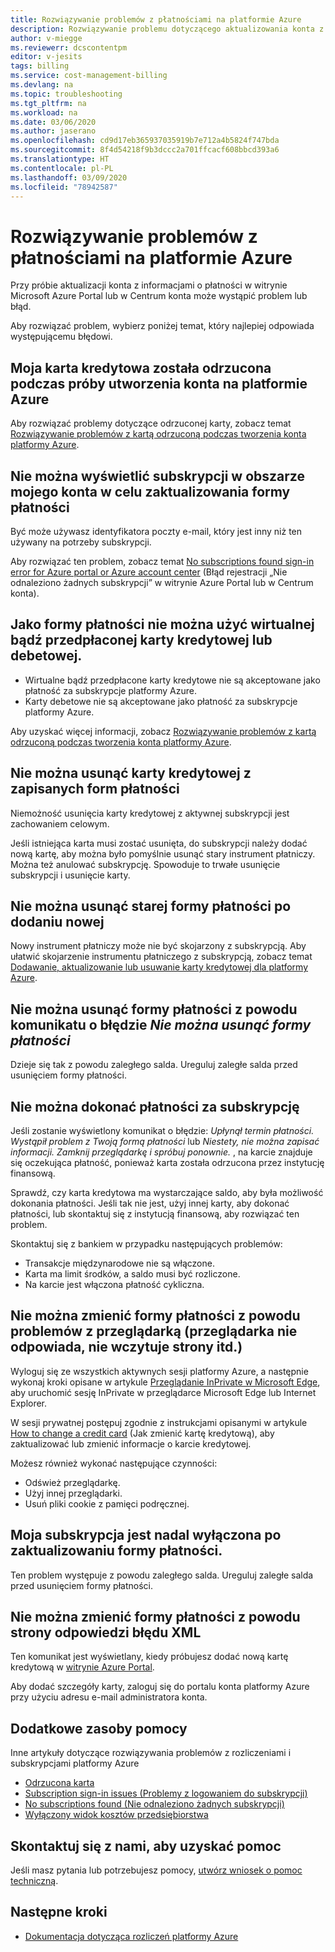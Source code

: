 ```yaml
---
title: Rozwiązywanie problemów z płatnościami na platformie Azure
description: Rozwiązywanie problemu dotyczącego aktualizowania konta z informacjami o płatności w witrynie Microsoft Azure Portal lub w Centrum konta.
author: v-miegge
ms.reviewerr: dcscontentpm
editor: v-jesits
tags: billing
ms.service: cost-management-billing
ms.devlang: na
ms.topic: troubleshooting
ms.tgt_pltfrm: na
ms.workload: na
ms.date: 03/06/2020
ms.author: jaserano
ms.openlocfilehash: cd9d17eb365937035919b7e712a4b5824f747bda
ms.sourcegitcommit: 8f4d54218f9b3dccc2a701ffcacf608bbcd393a6
ms.translationtype: HT
ms.contentlocale: pl-PL
ms.lasthandoff: 03/09/2020
ms.locfileid: "78942587"
---
```

# <a name="troubleshoot-azure-payment-issues"></a>Rozwiązywanie problemów z płatnościami na platformie Azure

Przy próbie aktualizacji konta z informacjami o płatności w witrynie Microsoft Azure Portal lub w Centrum konta może wystąpić problem lub błąd.

Aby rozwiązać problem, wybierz poniżej temat, który najlepiej odpowiada występującemu błędowi.

## <a name="my-credit-card-was-declined-when-i-tried-to-sign-up-for-azure"></a>Moja karta kredytowa została odrzucona podczas próby utworzenia konta na platformie Azure

Aby rozwiązać problemy dotyczące odrzuconej karty, zobacz temat [Rozwiązywanie problemów z kartą odrzuconą podczas tworzenia konta platformy Azure](troubleshoot-declined-card.md).

## <a name="unable-to-see-subscriptions-under-my-account-to-update-the-payment-method"></a>Nie można wyświetlić subskrypcji w obszarze mojego konta w celu zaktualizowania formy płatności

Być może używasz identyfikatora poczty e-mail, który jest inny niż ten używany na potrzeby subskrypcji.

Aby rozwiązać ten problem, zobacz temat [No subscriptions found sign-in error for Azure portal or Azure account center](no-subscriptions-found.md) (Błąd rejestracji „Nie odnaleziono żadnych subskrypcji” w witrynie Azure Portal lub w Centrum konta).

## <a name="unable-to-use-a-virtual-or-prepaid-credit-or-debit-card-as-a-payment-method"></a>Jako formy płatności nie można użyć wirtualnej bądź przedpłaconej karty kredytowej lub debetowej.

*   Wirtualne bądź przedpłacone karty kredytowe nie są akceptowane jako płatność za subskrypcje platformy Azure.
*   Karty debetowe nie są akceptowane jako płatność za subskrypcje platformy Azure.

Aby uzyskać więcej informacji, zobacz [Rozwiązywanie problemów z kartą odrzuconą podczas tworzenia konta platformy Azure](troubleshoot-declined-card.md).

## <a name="unable-to-remove-a-credit-card-from-a-saved-billing-payment-method"></a>Nie można usunąć karty kredytowej z zapisanych form płatności

Niemożność usunięcia karty kredytowej z aktywnej subskrypcji jest zachowaniem celowym.

Jeśli istniejąca karta musi zostać usunięta, do subskrypcji należy dodać nową kartę, aby można było pomyślnie usunąć stary instrument płatniczy. Można też anulować subskrypcję. Spowoduje to trwałe usunięcie subskrypcji i usunięcie karty.

## <a name="unable-to-delete-an-old-payment-method-after-adding-a-new-payment-method"></a>Nie można usunąć starej formy płatności po dodaniu nowej

Nowy instrument płatniczy może nie być skojarzony z subskrypcją. Aby ułatwić skojarzenie instrumentu płatniczego z subskrypcją, zobacz temat [Dodawanie, aktualizowanie lub usuwanie karty kredytowej dla platformy Azure](change-credit-card.md).

## <a name="unable-to-delete-a-payment-method-because-of-cannot-delete-payment-method-error"></a>Nie można usunąć formy płatności z powodu komunikatu o błędzie *Nie można usunąć formy płatności*

Dzieje się tak z powodu zaległego salda. Ureguluj zaległe salda przed usunięciem formy płatności.

## <a name="unable-to-make-payment-for-a-subscription"></a>Nie można dokonać płatności za subskrypcję

Jeśli zostanie wyświetlony komunikat o błędzie: *Upłynął termin płatności. Wystąpił problem z Twoją formą płatności* lub *Niestety, nie można zapisać informacji. Zamknij przeglądarkę i spróbuj ponownie.* , na karcie znajduje się oczekująca płatność, ponieważ karta została odrzucona przez instytucję finansową.

Sprawdź, czy karta kredytowa ma wystarczające saldo, aby była możliwość dokonania płatności. Jeśli tak nie jest, użyj innej karty, aby dokonać płatności, lub skontaktuj się z instytucją finansową, aby rozwiązać ten problem.

Skontaktuj się z bankiem w przypadku następujących problemów:

- Transakcje międzynarodowe nie są włączone.
- Karta ma limit środków, a saldo musi być rozliczone.
- Na karcie jest włączona płatność cykliczna.

## <a name="unable-to-change-payment-method-because-of-browser-issues-browser-does-not-respond-does-not-load-and-so-on"></a>Nie można zmienić formy płatności z powodu problemów z przeglądarką (przeglądarka nie odpowiada, nie wczytuje strony itd.)

Wyloguj się ze wszystkich aktywnych sesji platformy Azure, a następnie wykonaj kroki opisane w artykule [Przeglądanie InPrivate w Microsoft Edge](https://support.microsoft.com/help/4026200/microsoft-edge-browse-inprivate), aby uruchomić sesję InPrivate w przeglądarce Microsoft Edge lub Internet Explorer.

W sesji prywatnej postępuj zgodnie z instrukcjami opisanymi w artykule [How to change a credit card](change-credit-card.md) (Jak zmienić kartę kredytową), aby zaktualizować lub zmienić informacje o karcie kredytowej.

Możesz również wykonać następujące czynności:

- Odśwież przeglądarkę.
- Użyj innej przeglądarki.
- Usuń pliki cookie z pamięci podręcznej.

## <a name="my-subscription-is-still-disabled-after-updating-the-payment-method"></a>Moja subskrypcja jest nadal wyłączona po zaktualizowaniu formy płatności.

Ten problem występuje z powodu zaległego salda. Ureguluj zaległe salda przed usunięciem formy płatności.

## <a name="unable-to-change-payment-method-because-of-an-xml-error-response-page"></a>Nie można zmienić formy płatności z powodu strony odpowiedzi błędu XML

Ten komunikat jest wyświetlany, kiedy próbujesz dodać nową kartę kredytową w [witrynie Azure Portal](https://portal.azure.com/).

Aby dodać szczegóły karty, zaloguj się do portalu konta platformy Azure przy użyciu adresu e-mail administratora konta.

## <a name="additional-help-resources"></a>Dodatkowe zasoby pomocy

Inne artykuły dotyczące rozwiązywania problemów z rozliczeniami i subskrypcjami platformy Azure

- [Odrzucona karta](troubleshoot-declined-card.md)
- [Subscription sign-in issues (Problemy z logowaniem do subskrypcji)](troubleshoot-sign-in-issue.md)
- [No subscriptions found (Nie odnaleziono żadnych subskrypcji)](no-subscriptions-found.md)
- [Wyłączony widok kosztów przedsiębiorstwa](enterprise-mgmt-grp-troubleshoot-cost-view.md)

## <a name="contact-us-for-help"></a>Skontaktuj się z nami, aby uzyskać pomoc

Jeśli masz pytania lub potrzebujesz pomocy, [utwórz wniosek o pomoc techniczną](https://ms.portal.azure.com/#blade/Microsoft_Azure_Support/HelpAndSupportBlade/newsupportrequest).

## <a name="next-steps"></a>Następne kroki

- [Dokumentacja dotycząca rozliczeń platformy Azure](../../billing/index.md)
